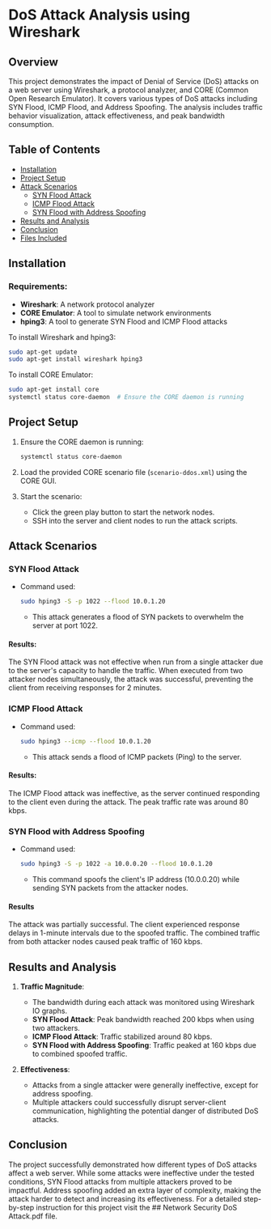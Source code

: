 
# DoS Attack Analysis using Wireshark

## Overview
This project demonstrates the impact of Denial of Service (DoS) attacks on a web server using Wireshark, a protocol analyzer, and CORE (Common Open Research Emulator). It covers various types of DoS attacks including SYN Flood, ICMP Flood, and Address Spoofing. The analysis includes traffic behavior visualization, attack effectiveness, and peak bandwidth consumption.

## Table of Contents
- [Installation](#installation)
- [Project Setup](#project-setup)
- [Attack Scenarios](#attack-scenarios)
  - [SYN Flood Attack](#syn-flood-attack)
  - [ICMP Flood Attack](#icmp-flood-attack)
  - [SYN Flood with Address Spoofing](#syn-flood-with-address-spoofing)
- [Results and Analysis](#results-and-analysis)
- [Conclusion](#conclusion)
- [Files Included](#files-included)

## Installation
### Requirements:
- **Wireshark**: A network protocol analyzer
- **CORE Emulator**: A tool to simulate network environments
- **hping3**: A tool to generate SYN Flood and ICMP Flood attacks

To install Wireshark and hping3:
```bash
sudo apt-get update
sudo apt-get install wireshark hping3
```

To install CORE Emulator:
```bash
sudo apt-get install core
systemctl status core-daemon  # Ensure the CORE daemon is running
```

## Project Setup

1. Ensure the CORE daemon is running:
   ```bash
   systemctl status core-daemon
   ```

2. Load the provided CORE scenario file (`scenario-ddos.xml`) using the CORE GUI.

3. Start the scenario:
   - Click the green play button to start the network nodes.
   - SSH into the server and client nodes to run the attack scripts.

## Attack Scenarios

### SYN Flood Attack
- Command used:
  ```bash
  sudo hping3 -S -p 1022 --flood 10.0.1.20
  ```
  - This attack generates a flood of SYN packets to overwhelm the server at port 1022.

#### Results:
The SYN Flood attack was not effective when run from a single attacker due to the server's capacity to handle the traffic. When executed from two attacker nodes simultaneously, the attack was successful, preventing the client from receiving responses for 2 minutes.

### ICMP Flood Attack
- Command used:
  ```bash
  sudo hping3 --icmp --flood 10.0.1.20
  ```
  - This attack sends a flood of ICMP packets (Ping) to the server.

#### Results:
The ICMP Flood attack was ineffective, as the server continued responding to the client even during the attack. The peak traffic rate was around 80 kbps.

### SYN Flood with Address Spoofing
- Command used:
  ```bash
  sudo hping3 -S -p 1022 -a 10.0.0.20 --flood 10.0.1.20
  ```
  - This command spoofs the client's IP address (10.0.0.20) while sending SYN packets from the attacker nodes.

#### Results
The attack was partially successful. The client experienced response delays in 1-minute intervals due to the spoofed traffic. The combined traffic from both attacker nodes caused peak traffic of 160 kbps.

## Results and Analysis

1. **Traffic Magnitude**:
   - The bandwidth during each attack was monitored using Wireshark IO graphs.
   - **SYN Flood Attack**: Peak bandwidth reached 200 kbps when using two attackers.
   - **ICMP Flood Attack**: Traffic stabilized around 80 kbps.
   - **SYN Flood with Address Spoofing**: Traffic peaked at 160 kbps due to combined spoofed traffic.

2. **Effectiveness**:
   - Attacks from a single attacker were generally ineffective, except for address spoofing.
   - Multiple attackers could successfully disrupt server-client communication, highlighting the potential danger of distributed DoS attacks.

## Conclusion
The project successfully demonstrated how different types of DoS attacks affect a web server. While some attacks were ineffective under the tested conditions, SYN Flood attacks from multiple attackers proved to be impactful. Address spoofing added an extra layer of complexity, making the attack harder to detect and increasing its effectiveness. For a detailed step-by-step instruction for this project visit the ## Network Security DoS Attack.pdf file.
